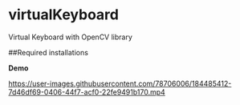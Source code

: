 # virtualKeyboard
 Virtual Keyboard with OpenCV library
  
##Required installations

**Demo**

https://user-images.githubusercontent.com/78706006/184485412-7d46df69-0406-44f7-acf0-22fe9491b170.mp4

